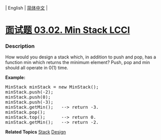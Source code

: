 | English | [简体中文](README.md) |

# [面试题 03.02. Min Stack LCCI](https://leetcode.cn/problems/min-stack-lcci)
 ### Description
<p>How would you design a stack which, in addition to push and pop, has a function min which returns the minimum element? Push, pop and min should all operate in 0(1) time.</p>

<p><strong>Example: </strong></p>

<pre>
MinStack minStack = new MinStack();
minStack.push(-2);
minStack.push(0);
minStack.push(-3);
minStack.getMin();   --&gt; return -3.
minStack.pop();
minStack.top();      --&gt; return 0.
minStack.getMin();   --&gt; return -2.</pre>

**Related Topics**  [Stack](https://leetcode.cn/tag/stack) [Design](https://leetcode.cn/tag/design) 
